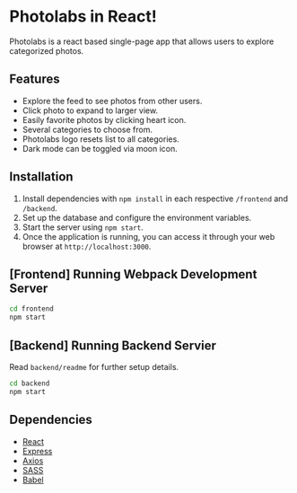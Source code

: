 # Photolabs in React!

Photolabs is a react based single-page app that allows users to explore categorized photos.

## Features

- Explore the feed to see photos from other users.
- Click photo to expand to larger view.
- Easily favorite photos by clicking heart icon.
- Several categories to choose from.
- Photolabs logo resets list to all categories.
- Dark mode can be toggled via moon icon.

## Installation
1. Install dependencies with `npm install` in each respective `/frontend` and `/backend`.
2. Set up the database and configure the environment variables.
3. Start the server using `npm start`.
4. Once the application is running, you can access it through your web browser at `http://localhost:3000`.


## [Frontend] Running Webpack Development Server

```sh
cd frontend
npm start
```

## [Backend] Running Backend Servier

Read `backend/readme` for further setup details.

```sh
cd backend
npm start
```

## Dependencies 
  - [React](https://react.dev/)
  - [Express](https://expressjs.com/)
  - [Axios](https://axios-http.com/)
  - [SASS](https://www.npmjs.com/package/sass)
  - [Babel](https://babeljs.io/)